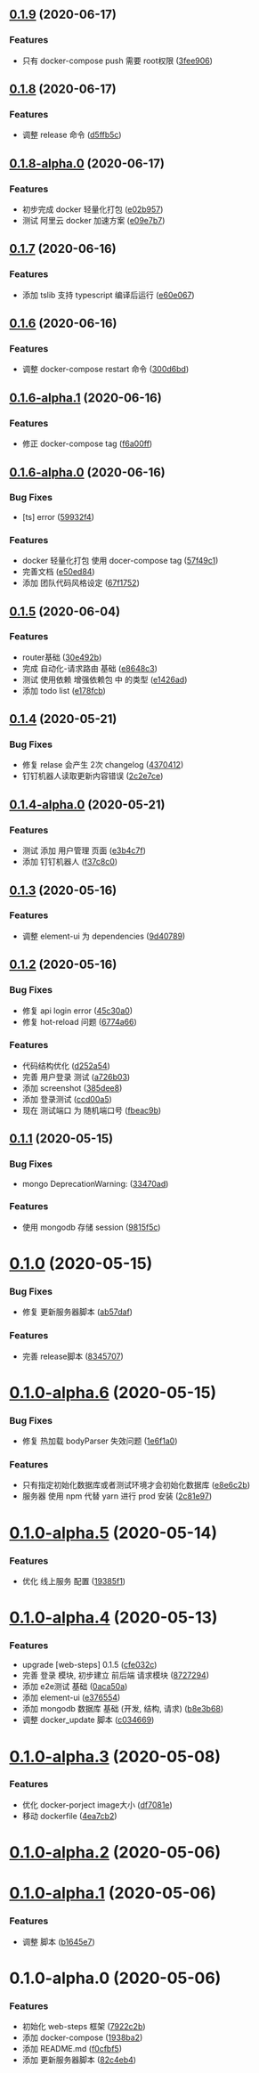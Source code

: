 ## [0.1.9](https://github.com/imsunhao/student-management-system/compare/v0.1.8...v0.1.9) (2020-06-17)


### Features

* 只有 docker-compose push 需要 root权限 ([3fee906](https://github.com/imsunhao/student-management-system/commit/3fee9066fd27357222841c884ee25b5a8d83e1c8))



## [0.1.8](https://github.com/imsunhao/student-management-system/compare/v0.1.8-alpha.0...v0.1.8) (2020-06-17)


### Features

* 调整 release 命令 ([d5ffb5c](https://github.com/imsunhao/student-management-system/commit/d5ffb5c7475cf4659166566c9fe3ff6993a7c03f))



## [0.1.8-alpha.0](https://github.com/imsunhao/student-management-system/compare/v0.1.7...v0.1.8-alpha.0) (2020-06-17)


### Features

* 初步完成 docker 轻量化打包 ([e02b957](https://github.com/imsunhao/student-management-system/commit/e02b957f43b0d7244df4c336b306410fbbd937a9))
* 测试 阿里云 docker 加速方案 ([e09e7b7](https://github.com/imsunhao/student-management-system/commit/e09e7b72a11ebd5f262c09b5adaaca520c28857e))



## [0.1.7](https://github.com/imsunhao/student-management-system/compare/v0.1.6...v0.1.7) (2020-06-16)


### Features

* 添加 tslib 支持 typescript 编译后运行 ([e60e067](https://github.com/imsunhao/student-management-system/commit/e60e06733ef405a5d371d2cd9f9c3a02cd6f3f49))



## [0.1.6](https://github.com/imsunhao/student-management-system/compare/v0.1.6-alpha.1...v0.1.6) (2020-06-16)


### Features

* 调整 docker-compose restart 命令 ([300d6bd](https://github.com/imsunhao/student-management-system/commit/300d6bdcdf9f3be1f51ddda955dfd5621c78dd2f))



## [0.1.6-alpha.1](https://github.com/imsunhao/student-management-system/compare/v0.1.6-alpha.0...v0.1.6-alpha.1) (2020-06-16)


### Features

* 修正 docker-compose tag ([f6a00ff](https://github.com/imsunhao/student-management-system/commit/f6a00ffcbe956923f3e6ce89381e534e39f867a7))



## [0.1.6-alpha.0](https://github.com/imsunhao/student-management-system/compare/v0.1.5...v0.1.6-alpha.0) (2020-06-16)


### Bug Fixes

* [ts] error ([59932f4](https://github.com/imsunhao/student-management-system/commit/59932f47b82f3afaac8b32b9b50cad72910870c7))


### Features

* docker 轻量化打包 使用 docer-compose tag ([57f49c1](https://github.com/imsunhao/student-management-system/commit/57f49c1345d245426e15ec11e6a8dcbc7c64b576))
* 完善文档 ([e50ed84](https://github.com/imsunhao/student-management-system/commit/e50ed84fc61a542bb7e93318dcdcd8155ac65e9b))
* 添加 团队代码风格设定 ([67f1752](https://github.com/imsunhao/student-management-system/commit/67f1752e70b35ccd496e665a9f9c470c0758e62c))



## [0.1.5](https://github.com/imsunhao/student-management-system/compare/v0.1.4...v0.1.5) (2020-06-04)


### Features

* router基础 ([30e492b](https://github.com/imsunhao/student-management-system/commit/30e492b9b38c16977b02b0ddb7dceadd2ca1b078))
* 完成 自动化-请求路由 基础 ([e8648c3](https://github.com/imsunhao/student-management-system/commit/e8648c325e922d62117816d56ef6e70c1c96f161))
* 测试 使用依赖 增强依赖包 中 的类型 ([e1426ad](https://github.com/imsunhao/student-management-system/commit/e1426ad1aae487cb9ad5f95fd30d709f2d10fc0c))
* 添加 todo list ([e178fcb](https://github.com/imsunhao/student-management-system/commit/e178fcbec5e61e276560519bdfaa4fa6a8f08a23))



## [0.1.4](https://github.com/imsunhao/student-management-system/compare/v0.1.4-alpha.0...v0.1.4) (2020-05-21)


### Bug Fixes

* 修复 relase 会产生 2次 changelog ([4370412](https://github.com/imsunhao/student-management-system/commit/4370412190cfb9950f0670731d3fc6dd8fb9beaf))
* 钉钉机器人读取更新内容错误 ([2c2e7ce](https://github.com/imsunhao/student-management-system/commit/2c2e7ce4b50391262494071abd45b6b96c798f59))



## [0.1.4-alpha.0](https://github.com/imsunhao/student-management-system/compare/v0.1.3...v0.1.4-alpha.0) (2020-05-21)


### Features

* 测试 添加 用户管理 页面 ([e3b4c7f](https://github.com/imsunhao/student-management-system/commit/e3b4c7fd5d476c42e8aedcd17cddbc3fb5d1085b))
* 添加 钉钉机器人 ([f37c8c0](https://github.com/imsunhao/student-management-system/commit/f37c8c01f5b6ed4923286a2dfdc74c32aee2b036))


## [0.1.3](https://github.com/imsunhao/student-management-system/compare/v0.1.2...v0.1.3) (2020-05-16)


### Features

* 调整 element-ui 为 dependencies ([9d40789](https://github.com/imsunhao/student-management-system/commit/9d4078933d2bb5779ebdff2270552e76675f9e9b))


## [0.1.2](https://github.com/imsunhao/student-management-system/compare/v0.1.1...v0.1.2) (2020-05-16)


### Bug Fixes

* 修复 api login error ([45c30a0](https://github.com/imsunhao/student-management-system/commit/45c30a0c0211e2904b1cc291e57d0db6bfc9743d))
* 修复 hot-reload 问题 ([6774a66](https://github.com/imsunhao/student-management-system/commit/6774a66fc300ed2b784a37d6ee4dbab446df3d1f))


### Features

* 代码结构优化 ([d252a54](https://github.com/imsunhao/student-management-system/commit/d252a54b34982201e9571e837057095fa680f85a))
* 完善 用户登录 测试 ([a726b03](https://github.com/imsunhao/student-management-system/commit/a726b03de0b1fc407d67cc01bbbda49b7e78f7aa))
* 添加 screenshot ([385dee8](https://github.com/imsunhao/student-management-system/commit/385dee8b4f8fa86d5aac2100212327b47c1458d7))
* 添加 登录测试 ([ccd00a5](https://github.com/imsunhao/student-management-system/commit/ccd00a5d842ffdc3f6341546959e153ccaf61242))
* 现在 测试端口 为 随机端口号 ([fbeac9b](https://github.com/imsunhao/student-management-system/commit/fbeac9b85c5f864905b0c0781855eab2f90ee42a))

## [0.1.1](https://github.com/imsunhao/student-management-system/compare/v0.1.0...v0.1.1) (2020-05-15)


### Bug Fixes

* mongo DeprecationWarning: ([33470ad](https://github.com/imsunhao/student-management-system/commit/33470ad622fec0c939ffbbae16f2543b2bcf53b3))


### Features

* 使用 mongodb 存储 session ([9815f5c](https://github.com/imsunhao/student-management-system/commit/9815f5c5fce97f430fdeaffbd84d89abaa1bae72))


# [0.1.0](https://github.com/imsunhao/student-management-system/compare/v0.1.0-alpha.6...v0.1.0) (2020-05-15)


### Bug Fixes

* 修复 更新服务器脚本 ([ab57daf](https://github.com/imsunhao/student-management-system/commit/ab57dafa8da05d570966391e05ce326a5989a59f))


### Features

* 完善 release脚本 ([8345707](https://github.com/imsunhao/student-management-system/commit/83457074289bae45c716376b19f41851b30c1c06))



# [0.1.0-alpha.6](https://github.com/imsunhao/student-management-system/compare/v0.1.0-alpha.5...v0.1.0-alpha.6) (2020-05-15)


### Bug Fixes

* 修复 热加载 bodyParser 失效问题 ([1e6f1a0](https://github.com/imsunhao/student-management-system/commit/1e6f1a0b531dd4e54bc41b8d6c8b8f9274764f4a))


### Features

* 只有指定初始化数据库或者测试环境才会初始化数据库 ([e8e6c2b](https://github.com/imsunhao/student-management-system/commit/e8e6c2b92a9de6ccf4aa0fa5e1691f5a5a8c315b))
* 服务器 使用 npm 代替 yarn 进行 prod 安装 ([2c81e97](https://github.com/imsunhao/student-management-system/commit/2c81e9741b0378c34ca1b3fbc90f9a3a8b375067))



# [0.1.0-alpha.5](https://github.com/imsunhao/student-management-system/compare/v0.1.0-alpha.4...v0.1.0-alpha.5) (2020-05-14)


### Features

* 优化 线上服务 配置 ([19385f1](https://github.com/imsunhao/student-management-system/commit/19385f17f66e5e16e366668e58b67f10d3cda0c1))



# [0.1.0-alpha.4](https://github.com/imsunhao/student-management-system/compare/v0.1.0-alpha.3...v0.1.0-alpha.4) (2020-05-13)


### Features

* upgrade [web-steps] 0.1.5 ([cfe032c](https://github.com/imsunhao/student-management-system/commit/cfe032c04152c329b040266de7fe7db5efa38788))
* 完善 登录 模块, 初步建立 前后端 请求模块 ([8727294](https://github.com/imsunhao/student-management-system/commit/87272940546d2087d2232eb2d70299c69e719d1f))
* 添加 e2e测试 基础 ([0aca50a](https://github.com/imsunhao/student-management-system/commit/0aca50a431250793eb8cba4cea8bf3abc31a1b7e))
* 添加 element-ui ([e376554](https://github.com/imsunhao/student-management-system/commit/e376554bf3ac0057e24db92b5e17570a837d56d4))
* 添加 mongodb 数据库 基础 (开发, 结构, 请求) ([b8e3b68](https://github.com/imsunhao/student-management-system/commit/b8e3b68c01ab190d6275188ff879fcf314b5660d))
* 调整 docker_update 脚本 ([c034669](https://github.com/imsunhao/student-management-system/commit/c03466947cde4ede830bae9c30e8b46e56430233))



# [0.1.0-alpha.3](https://github.com/imsunhao/student-management-system/compare/v0.1.0-alpha.2...v0.1.0-alpha.3) (2020-05-08)


### Features

* 优化 docker-porject image大小 ([df7081e](https://github.com/imsunhao/student-management-system/commit/df7081e49c2bce2afa68c4fa28a250b2dc4da743))
* 移动 dockerfile ([4ea7cb2](https://github.com/imsunhao/student-management-system/commit/4ea7cb2a3bc795d17cdde389275e21ac24547b01))



# [0.1.0-alpha.2](https://github.com/imsunhao/student-management-system/compare/v0.1.0-alpha.1...v0.1.0-alpha.2) (2020-05-06)



# [0.1.0-alpha.1](https://github.com/imsunhao/student-management-system/compare/v0.1.0-alpha.0...v0.1.0-alpha.1) (2020-05-06)


### Features

* 调整 脚本 ([b1645e7](https://github.com/imsunhao/student-management-system/commit/b1645e73fb7d9c37f76196bf8b39aa59f878e3fb))



# 0.1.0-alpha.0 (2020-05-06)


### Features

* 初始化 web-steps 框架 ([7922c2b](https://github.com/imsunhao/student-management-system/commit/7922c2b855ff26cdb120b3e6f1ddb47650320943))
* 添加 docker-compose ([1938ba2](https://github.com/imsunhao/student-management-system/commit/1938ba2669275427fd6574eb423a4e8c1a696878))
* 添加 README.md ([f0cfbf5](https://github.com/imsunhao/student-management-system/commit/f0cfbf5fcd54746d631cd1a798a06d014256b4d2))
* 添加 更新服务器脚本 ([82c4eb4](https://github.com/imsunhao/student-management-system/commit/82c4eb49231245f7a451d392151afad6b6661af7))



